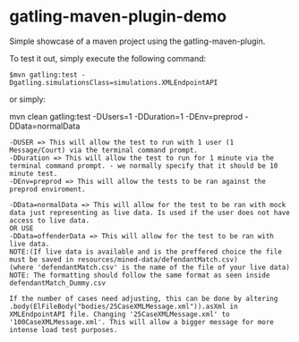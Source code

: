 gatling-maven-plugin-demo
=========================

Simple showcase of a maven project using the gatling-maven-plugin.

To test it out, simply execute the following command:

    $mvn gatling:test -Dgatling.simulationsClass=simulations.XMLEndpointAPI

or simply:

 mvn clean gatling:test -DUsers=1 -DDuration=1 -DEnv=preprod -DData=normalData

    
    -DUSER => This will allow the test to run with 1 user (1 Message/Court) via the terminal command prompt. 
    -DDuration => This will allow the test to run for 1 minute via the terminal command prompt. - we normally specify that it should be 10 minute test.
    -DEnv=preprod => This will allow the tests to be ran against the preprod enviroment. 
    
    -DData=normalData => This will allow for the test to be ran with mock data just representing as live data. Is used if the user does not have access to live data.
    OR USE
    -DData=offenderData => This will allow for the test to be ran with live data. 
    NOTE:(If live data is available and is the preffered choice the file must be saved in resources/mined-data/defendantMatch.csv)
    (where 'defendantMatch.csv' is the name of the file of your live data)
    NOTE: The formatting should follow the same format as seen inside defendantMatch_Dummy.csv 
    
    If the number of cases need adjusting, this can be done by altering .body(ElFileBody("bodies/25CaseXMLMessage.xml")).asXml in XMLEndpointAPI file. Changing '25CaseXMLMessage.xml' to '100CaseXMLMessage.xml'. This will allow a bigger message for more intense load test purposes. 
